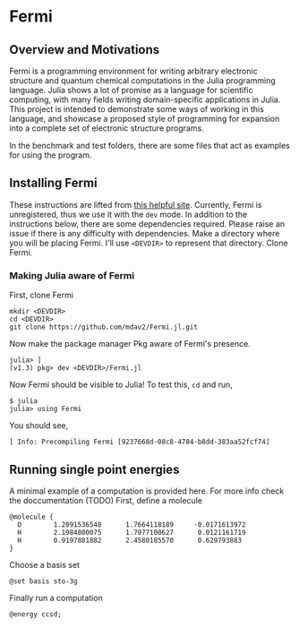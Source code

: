 # Fermi
## Overview and Motivations

Fermi is a programming environment for writing arbitrary electronic structure and quantum chemical computations in the Julia programming language. Julia shows a lot of promise as a language for scientific computing, with many fields writing domain-specific applications in Julia. This project is intended to demonstrate some ways of working in this language, and showcase a proposed style of programming for expansion into a complete set of electronic structure programs.

In the benchmark and test folders, there are some files that act as examples for using the program. 

## Installing Fermi
These instructions are lifted from [this helpful site](https://tlienart.github.io/pub/julia/dev-pkg.html). 
Currently, Fermi is unregistered, thus we use it with the `dev` mode.
In addition to the instructions below, there are some dependencies required. Please raise an issue if there is any difficulty with dependencies.
Make a directory where you will be placing Fermi. I'll use `<DEVDIR>` to represent that directory. Clone Fermi.

### Making Julia aware of Fermi
First, clone Fermi
```
mkdir <DEVDIR>
cd <DEVDIR>
git clone https://github.com/mdav2/Fermi.jl.git
```
Now make the package manager Pkg aware of Fermi's presence.
```
julia> ]
(v1.3) pkg> dev <DEVDIR>/Fermi.jl
```
Now Fermi should be visible to Julia! To test this, `cd` and run,
```
$ julia
julia> using Fermi
```
You should see,
```
[ Info: Precompiling Fermi [9237668d-08c8-4784-b8dd-383aa52fcf74]
```

## Running single point energies
A minimal example of a computation is provided here. For more info check the doccumentation (TODO)
First, define a molecule
```
@molecule {
  O        1.2091536548      1.7664118189     -0.0171613972
  H        2.1984800075      1.7977100627      0.0121161719
  H        0.9197881882      2.4580185570      0.629793883
}
```
Choose a basis set
```
@set basis sto-3g
```
Finally run a computation
```
@energy ccsd;
```
